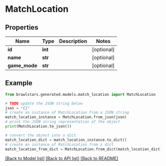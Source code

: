 # MatchLocation


## Properties

Name | Type | Description | Notes
------------ | ------------- | ------------- | -------------
**id** | **int** |  | [optional] 
**name** | **str** |  | [optional] 
**game_mode** | **str** |  | [optional] 

## Example

```python
from brawlstars.generated.models.match_location import MatchLocation

# TODO update the JSON string below
json = "{}"
# create an instance of MatchLocation from a JSON string
match_location_instance = MatchLocation.from_json(json)
# print the JSON string representation of the object
print(MatchLocation.to_json())

# convert the object into a dict
match_location_dict = match_location_instance.to_dict()
# create an instance of MatchLocation from a dict
match_location_from_dict = MatchLocation.from_dict(match_location_dict)
```
[[Back to Model list]](../README.md#documentation-for-models) [[Back to API list]](../README.md#documentation-for-api-endpoints) [[Back to README]](../README.md)



